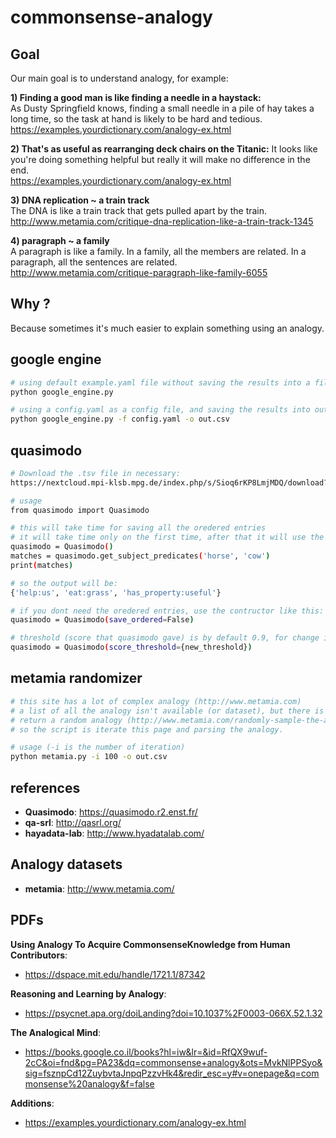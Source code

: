 # commonsense-analogy

## Goal
Our main goal is to understand analogy, for example:  

**1) Finding a good man is like finding a needle in a haystack:**  
As Dusty Springfield knows, finding a small needle in a pile of hay takes a long time, so the task at hand is likely to be hard and tedious.  
https://examples.yourdictionary.com/analogy-ex.html  
  
**2) That's as useful as rearranging deck chairs on the Titanic:**
 It looks like you're doing something helpful but really it will make no difference in the end.  
 https://examples.yourdictionary.com/analogy-ex.html  
  
**3) DNA replication ~ a train track**  
The DNA is like a train track that gets pulled apart by the train.  
http://www.metamia.com/critique-dna-replication-like-a-train-track-1345  
  
**4) paragraph ~ a family**  
A paragraph is like a family. In a family, all the members are related. In a paragraph, all the sentences are related.  
http://www.metamia.com/critique-paragraph-like-family-6055  
  
## Why ?
Because sometimes it's much easier to explain something using an analogy.  

## google engine
```bash
# using default example.yaml file without saving the results into a file
python google_engine.py

# using a config.yaml as a config file, and saving the results into out.csv
python google_engine.py -f config.yaml -o out.csv
```

## quasimodo
```bash
# Download the .tsv file in necessary: 
https://nextcloud.mpi-klsb.mpg.de/index.php/s/Sioq6rKP8LmjMDQ/download?path=%2FLatest&files=quasimodo43.tsv

# usage
from quasimodo import Quasimodo

# this will take time for saving all the oredered entries
# it will take time only on the first time, after that it will use the saved files
quasimodo = Quasimodo()
matches = quasimodo.get_subject_predicates('horse', 'cow')
print(matches)

# so the output will be:
{'help:us', 'eat:grass', 'has_property:useful'}
```

```bash
# if you dont need the oredered entries, use the contructor like this:
quasimodo = Quasimodo(save_ordered=False)

# threshold (score that quasimodo gave) is by default 0.9, for change it use:
quasimodo = Quasimodo(score_threshold={new_threshold})
```

## metamia randomizer
```bash
# this site has a lot of complex analogy (http://www.metamia.com)
# a list of all the analogy isn't available (or dataset), but there is a page which
# return a random analogy (http://www.metamia.com/randomly-sample-the-analogy-database).
# so the script is iterate this page and parsing the analogy.

# usage (-i is the number of iteration)
python metamia.py -i 100 -o out.csv
```


## references
- **Quasimodo**: https://quasimodo.r2.enst.fr/  
- **qa-srl**: http://qasrl.org/  
- **hayadata-lab**: http://www.hyadatalab.com/  

## Analogy datasets
- **metamia**: http://www.metamia.com/
  
## PDFs
**Using Analogy To Acquire CommonsenseKnowledge from Human Contributors**:  
- https://dspace.mit.edu/handle/1721.1/87342  
  
**Reasoning and Learning by Analogy**:  
- https://psycnet.apa.org/doiLanding?doi=10.1037%2F0003-066X.52.1.32  
  
**The Analogical Mind**:  
- https://books.google.co.il/books?hl=iw&lr=&id=RfQX9wuf-2cC&oi=fnd&pg=PA23&dq=commonsense+analogy&ots=MvkNlPPSyo&sig=fsznpCd12ZuybvtaJnpqPzzvHk4&redir_esc=y#v=onepage&q=commonsense%20analogy&f=false   


**Additions**:
- https://examples.yourdictionary.com/analogy-ex.html  
